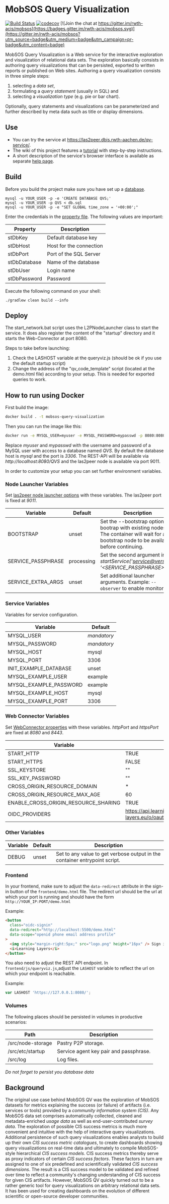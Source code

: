# MobSOS Query Visualization

[![Build Status](https://travis-ci.org/rwth-acis/mobsos-query-visualization.svg?branch=master)](https://travis-ci.org/rwth-acis/mobsos-query-visualization) [![codecov](https://codecov.io/gh/rwth-acis/mobsos-query-visualization/branch/master/graph/badge.svg)](https://codecov.io/gh/rwth-acis/mobsos-query-visualization) [![Join the chat at https://gitter.im/rwth-acis/mobsos](https://badges.gitter.im/rwth-acis/mobsos.svg)](https://gitter.im/rwth-acis/mobsos?utm_source=badge&utm_medium=badge&utm_campaign=pr-badge&utm_content=badge)

MobSOS Query Visualization is a Web service for the interactive exploration and
visualization of relational data sets. The exploration basically consists
in authoring query visualizations that can be persisted, exported to written reports
or published on Web sites. Authoring a query visualization consists in three simple steps:

1. selecting a _data set_,
2. formulating a _query statement_ (usually in SQL) and
3. selecting a _visualization type_ (e.g. pie or bar chart).

Optionally, query statements and visualizations can be parameterized and further
described by meta data such as title or display dimensions.

## Use

- You can try the service at https://las2peer.dbis.rwth-aachen.de/qv-service/.
- The wiki of this project features a [tutorial](https://github.com/rwth-acis/LAS2peer-Query-Visualization-Service/wiki/Tutorial) with step-by-step instructions.
- A short description of the service's browser interface is available as separate [help page](http://las2peer.dbis.rwth-aachen.de/qv-service/help.html).

## Build

Before you build the project make sure you have set up a [database](db.sql).

```
mysql -u YOUR_USER -p -e 'CREATE DATABASE QVS;'
mysql -u YOUR_USER -p QVS < db.sql
mysql -u YOUR_USER -p -e "SET GLOBAL time_zone = '+00:00';"
```

Enter the credentials in the [property file](etc/i5.las2peer.services.mobsos.queryVisualization.QueryVisualizationService.properties).
The following values are important:

| Property     | Description             |
| ------------ | ----------------------- |
| stDbKey      | Default database key    |
| stDbHost     | Host for the connection |
| stDbPort     | Port of the SQL Server  |
| stDbDatabase | Name of the database    |
| stDbUser     | Login name              |
| stDbPassword | Password                |

Execute the following command on your shell:

```shell
./gradlew clean build --info
```

## Deploy

The start_network.bat script uses the L2PNodeLauncher class to start the service. It does also register
the content of the "startup" directory and it starts the Web-Connector at port 8080.

Steps to take before launching:

1. Check the LASHOST variable at the queryviz.js (should be ok if you use the default startup script)
2. Change the address of the "qv_code_template" script (located at the demo.html file) according to your
   setup. This is needed for exported queries to work.

## How to run using Docker

First build the image:

```bash
docker build . -t mobsos-query-visualization
```

Then you can run the image like this:

```bash
docker run -e MYSQL_USER=myuser -e MYSQL_PASSWORD=mypasswd -p 8080:8080 -p 9011:9011 mobsos-query-visualization
```

Replace _myuser_ and _mypasswd_ with the username and password of a MySQL user with access to a database named _QVS_.
By default the database host is _mysql_ and the port is _3306_.
The REST-API will be available via _http://localhost:8080/QVS_ and the las2peer node is available via port 9011.

In order to customize your setup you can set further environment variables.

### Node Launcher Variables

Set [las2peer node launcher options](https://github.com/rwth-acis/las2peer-Template-Project/wiki/L2pNodeLauncher-Commands#at-start-up) with these variables.
The las2peer port is fixed at _9011_.

| Variable           | Default    | Description                                                                                                                                  |
| ------------------ | ---------- | -------------------------------------------------------------------------------------------------------------------------------------------- |
| BOOTSTRAP          | unset      | Set the --bootstrap option to bootrap with existing nodes. The container will wait for any bootstrap node to be available before continuing. |
| SERVICE_PASSPHRASE | processing | Set the second argument in _startService('<service@version>', '<SERVICE_PASSPHRASE>')_.                                                      |
| SERVICE_EXTRA_ARGS | unset      | Set additional launcher arguments. Example: `--observer` to enable monitoring.                                                               |

### Service Variables

Variables for service configuration.

| Variable               | Default     |
| ---------------------- | ----------- |
| MYSQL_USER             | _mandatory_ |
| MYSQL_PASSWORD         | _mandatory_ |
| MYSQL_HOST             | mysql       |
| MYSQL_PORT             | 3306        |
| INIT_EXAMPLE_DATABASE  | unset       |
| MYSQL_EXAMPLE_USER     | example     |
| MYSQL_EXAMPLE_PASSWORD | example     |
| MYSQL_EXAMPLE_HOST     | mysql       |
| MYSQL_EXAMPLE_PORT     | 3306        |

### Web Connector Variables

Set [WebConnector properties](https://github.com/rwth-acis/las2peer-Template-Project/wiki/WebConnector-Configuration) with these variables.
_httpPort_ and _httpsPort_ are fixed at _8080_ and _8443_.

| Variable                             | Default                                                             |
| ------------------------------------ | ------------------------------------------------------------------- |
| START_HTTP                           | TRUE                                                                |
| START_HTTPS                          | FALSE                                                               |
| SSL_KEYSTORE                         | ""                                                                  |
| SSL_KEY_PASSWORD                     | ""                                                                  |
| CROSS_ORIGIN_RESOURCE_DOMAIN         | \*                                                                  |
| CROSS_ORIGIN_RESOURCE_MAX_AGE        | 60                                                                  |
| ENABLE_CROSS_ORIGIN_RESOURCE_SHARING | TRUE                                                                |
| OIDC_PROVIDERS                       | https://api.learning-layers.eu/o/oauth2,https://accounts.google.com |

### Other Variables

| Variable | Default | Description                                                                |
| -------- | ------- | -------------------------------------------------------------------------- |
| DEBUG    | unset   | Set to any value to get verbose output in the container entrypoint script. |

### Frontend

In your frontend, make sure to adjust the `data-redirect` attribute in the sign-in button of the `frontend/demo.html` file. The redirect url should be the url at which your port is running and should have the form `http://YOUR_IP:PORT/demo.html`

Example:

```html
<button
  class="oidc-signin"
  data-redirect="http://localhost:5500/demo.html"
  data-scope="openid phone email address profile"
>
  <img style="margin-right:5px;" src="logo.png" height="16px" /> Sign in with
  <i>Learning Layers</i>
</button>
```

You also need to adjust the REST API endpoint. In `frontend/js/queryviz.js`,adjust the `LASHOST` variable to reflect the url on which your endpoint is reachable.

Example:

```js
var LASHOST 'https://127.0.0.1:8080/';
```

### Volumes

The following places should be persisted in volumes in productive scenarios:

| Path              | Description                            |
| ----------------- | -------------------------------------- |
| /src/node-storage | Pastry P2P storage.                    |
| /src/etc/startup  | Service agent key pair and passphrase. |
| /src/log          | Log files.                             |

_Do not forget to persist you database data_

## Background

The original use case behind MobSOS QV was the exploration of MobSOS datasets
for metrics explaining the success (or failure) of artifacts (i.e. services or tools)
provided by a _community information system (CIS)_. Any MobSOS data set comprises
automatically collected, cleaned and metadata-enriched _usage data_ as well as
end-user-contributed _survey data_. The exploration of possible CIS success metrics
is much more convenient and intuitive with the help of interactive query visualizations.
Additional persistence of such query visualizations enables analysts to build up
their own _CIS success metric catalogues_, to create dashboards showing query visualizations
on real-time data and ultimately to compile MobSOS-style hierarchical _CIS success models_.
CIS success metrics thereby serve as proxy indicators of certain _CIS success factors_.
These factors in turn are assigned to one of six predefined and scientifically validated
_CIS success dimensions_. The result is a CIS success model to be validated and refined
over time to reflect a community's changing understanding of CIS success for given CIS
artifacts. However, MobSOS QV quickly turned out to be a rather generic tool for query
visualizations on arbitrary relational data sets. It has been used for creating dashboards
on the evolution of different scientific or open-source developer communities.
